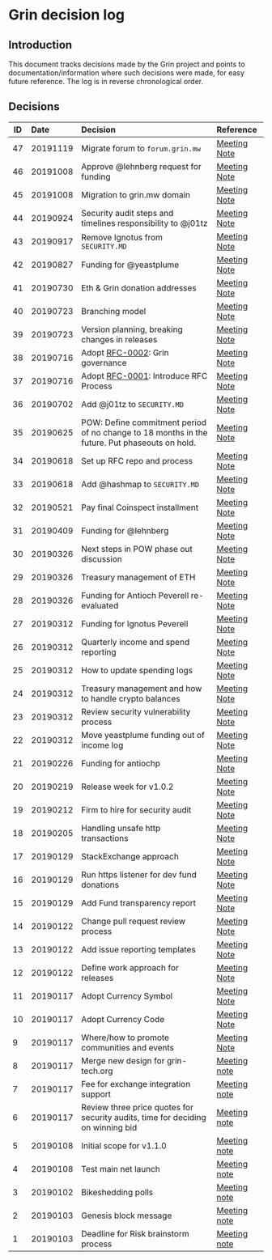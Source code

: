 # Grin decision log

## Introduction
This document tracks decisions made by the Grin project and points to documentation/information where such decisions were made, for easy future reference. The log is in reverse chronological order.

## Decisions

ID | Date | Decision | Reference |
|---|:---|:---|:---|
47 | 20191119 | Migrate forum to `forum.grin.mw`  | [Meeting Note](notes/20191119-meeting-governance.md#decision-migrate-forum-url)
46 | 20191008 | Approve @lehnberg request for funding  | [Meeting Note](notes/20191008-meeting-governance.md#7-decision-approve-lehnberg-request-for-funding)
45 | 20191008 | Migration to grin.mw domain | [Meeting Note](notes/20191008-meeting-governance.md#decision-new-grin-website-url)
44 | 20190924 | Security audit steps and timelines responsibility to @j01tz  | [Meeting Note](notes/20190924-meeting-governance.md#decision-security-report-publication)
43 | 20190917 | Remove Ignotus from `SECURITY.MD`  | [Meeting Note](notes/20190917-meeting-development.md#decision-removing-ignotus-from-security-disclosure-contacts)
42 | 20190827 | Funding for @yeastplume | [Meeting Note](notes/20190827-meeting-governance.md#31-decision-yeastplume-request-for-funding)
41 | 20190730 | Eth & Grin donation addresses  | [Meeting Note](notes/20190730-meeting-governance.md#decision-grineth-donation-setup)
40 | 20190723 | Branching model  | [Meeting Note](notes/20190723-meeting-development.md#decision-branching-model)
39 | 20190723 | Version planning, breaking changes in releases  | [Meeting Note](notes/20190723-meeting-development.md#decision-breaking-changes-in-releases)
38 | 20190716 | Adopt [RFC-0002](https://github.com/mimblewimble/grin-rfcs/blob/master/text/0002-grin-governance.md): Grin governance  | [Meeting Note](notes/20190716-meeting-governance.md#decision-establish-sub-teams)
37 | 20190716 | Adopt [RFC-0001](https://github.com/mimblewimble/grin-rfcs/blob/master/text/0001-rfc-process.md): Introduce RFC Process  | [Meeting Note](notes/20190716-meeting-governance.md#decision-introduce-rfc-process)
36 | 20190702 | Add @j01tz to `SECURITY.MD`  | [Meeting Note](notes/20190702-meeting-governance.md#decision-add-j01tz-to-securitymd)
35 | 20190625 | POW: Define commitment period of no change to 18 months in the future. Put phaseouts on hold. | [Meeting Note](notes/20190625-meeting-development.md#decision-putting-phaseouts-on-hold)
34 | 20190618 | Set up RFC repo and process  | [Meeting Note](notes/20190618-meeting-governance.md#decision-set-up-rfc-repo-and-process)
33 | 20190618 | Add @hashmap to `SECURITY.MD`  | [Meeting Note](notes/20190618-meeting-governance.md#decision-add-hashmap-to-securitymd)
32 | 20190521 | Pay final Coinspect installment  | [Meeting Note](notes/20190521-meeting-governance.md#decision-coinspect-payment)
31 | 20190409 | Funding for @lehnberg | [Meeting Note](notes/20190409-meeting-governance.md#decision-lehnberg-funding)
30 | 20190326 | Next steps in POW phase out discussion | [Meeting Note](notes/20190326-meeting-governance.md#decision-next-steps-regarding-phase-out-discussion)
29 | 20190326 | Treasury management of ETH | [Meeting Note](notes/20190326-meeting-governance.md#decision-treasury-management-of-eth)
28 | 20190326 | Funding for Antioch Peverell re-evaluated | [Meeting Note](notes/20190326-meeting-governance.md#decision-antiochp-funding-re-evaluation)
27 | 20190312 | Funding for Ignotus Peverell  | [Meeting Note](notes/20190312-meeting-governance.md#decision-funding-for-ignotus-peverell) 
26 | 20190312 | Quarterly income and spend reporting  | [Meeting Note](notes/20190312-meeting-governance.md#54-decision-reporting) 
25 | 20190312 | How to update spending logs  | [Meeting Note](notes/20190312-meeting-governance.md#53-decision-updating-income-spending-logs) 
24 | 20190312 | Treasury management and how to handle crypto balances  | [Meeting Note](notes/20190312-meeting-governance.md#decision-treasury-management) 
23 | 20190312 | Review security vulnerability process | [Meeting Note](notes/20190312-meeting-governance.md#decision-review-our-security-vulnerability-process)
22 | 20190312 | Move yeastplume funding out of income log | [Meeting Note](notes/20190312-meeting-governance.md#decision-move-out-yeastplume-funding-from-income_log)
21 | 20190226 | Funding for antiochp | [Meeting Note](notes/20190226-meeting-governance.md#decision-fundingfor-antioch-peverell)
20 | 20190219 | Release week for v1.0.2 | [Meeting Note](notes/20190219-meeting-development.md#decision-v102) |
19 | 20190212 | Firm to hire for security audit | [Meeting Note](notes/20190212-meeting-governance.md#decision-security-audit-firm) |
18 | 20190205 | Handling unsafe http transactions | [Meeting Note](https://github.com/mimblewimble/grin-pm/blob/master/notes/20190205-meeting-development.md#decision-approach-for-http-transactions-in-grin-wallet) |
17 | 20190129 | StackExchange approach | [Meeting Note](https://github.com/mimblewimble/grin-pm/blob/master/notes/20190129-meeting-governance.md#decision-stackexchange-approach) |
16 | 20190129 | Run https listener for dev fund donations | [Meeting Note](https://github.com/mimblewimble/grin-pm/blob/master/notes/20190129-meeting-governance.md#52-decision-donation-addresses)
15 | 20190129 | Add Fund transparency report | [Meeting Note](https://github.com/mimblewimble/grin-pm/blob/master/notes/20190129-meeting-governance.md#decision-fund-transparency-report)
14 | 20190122| Change pull request review process | [Meeting Note](https://github.com/mimblewimble/grin-pm/blob/master/notes/20190122-meeting-development.md#81-decision-pull-request-reviews) |
13 | 20190122| Add issue reporting templates | [Meeting Note](https://github.com/mimblewimble/grin-pm/blob/master/notes/20190122-meeting-development.md#decision-add-issue-reporting-templates) |
12 | 20190122| Define work approach for releases | [Meeting Note](https://github.com/mimblewimble/grin-pm/blob/master/notes/20190122-meeting-development.md#decision-define-approach-for-releases)
11 | 20190117| Adopt Currency Symbol | [Meeting Note](https://github.com/mimblewimble/grin-pm/blob/master/notes/20190117-meeting-governance.md#102-currency-symbol) |
10 | 20190117| Adopt Currency Code | [Meeting Note](https://github.com/mimblewimble/grin-pm/blob/master/notes/20190117-meeting-governance.md#101-currency-code) |
9 | 20190117| Where/how to promote communities and events | [Meeting Note](https://github.com/mimblewimble/grin-pm/blob/master/notes/20190117-meeting-governance.md#decision-managing-chat-channels) |
8 | 20190117| Merge new design for grin-tech.org | [Meeting note](https://github.com/mimblewimble/grin-pm/blob/master/notes/20190117-meeting-governance.md#decision-update-to-website-design) |
7 | 20190117| Fee for exchange integration support |[Meeting note](https://github.com/mimblewimble/grin-pm/blob/master/notes/20190117-meeting-governance.md#decision-exchange-integration-support-rate) |
6 | 20190117| Review three price quotes for security audits, time for deciding on winning bid | [Meeting note](https://github.com/mimblewimble/grin-pm/blob/master/notes/20190117-meeting-governance.md#decision-how-to-settle-on-auditor) |
5 | 20190108 | Initial scope for v1.1.0 | [Meeting note](https://github.com/mimblewimble/grin-pm/blob/master/notes/20190108-meeting-development.md#5-post-mainnet-planning)
4 | 20190108 | Test main net launch | [Meeting note](https://github.com/mimblewimble/grin-pm/blob/master/notes/20190108-meeting-development.md#45-mainnet-launch-dry-run)
3 |20190102 | Bikeshedding polls | [Meeting note](https://github.com/mimblewimble/grin-pm/blob/master/notes/20190103-meeting-governance.md#92-bikeshedding)
2 | 20190103 | Genesis block message | [Meeting note](https://github.com/mimblewimble/grin-pm/blob/master/notes/20190103-meeting-governance.md#921-genesis-message)
1 | 20190103 | Deadline for Risk brainstorm process | [Meeting note](https://github.com/mimblewimble/grin-pm/blob/master/notes/20190103-meeting-governance.md#decision-2)